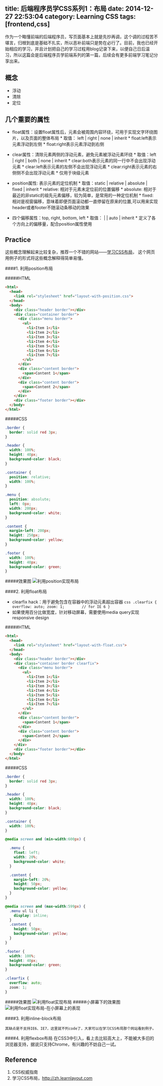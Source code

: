 title: 后端程序员学CSS系列1：布局
date: 2014-12-27 22:53:04
category: Learning CSS
tags: [frontend,css]
---


作为一个略懂前端的后端程序员，写页面基本上就是先抄再调，这个调的过程苦不堪言，归根到底是基础不扎实，所以恶补前端只是势在必行了。目前，我也已经开始相应的学习，并且计划把自己的学习过程用blog记录下来，以便自己日后温习，所以这篇会是后端程序员学前端系列的第一篇，后续会有更多前端学习笔记分享出来。<!--more-->


概念
---

- 浮动
- 清除
- 定位


几个重要的属性
---

- float属性：设置float属性后，元素会被周围内容环绕，可用于实现文字环绕图片，以及页面的整体布局
	  * 取值： left | right | none | inherit
	  * float:left表示元素浮动到左侧
	  * float:right表示元素浮动到右侧

- clear属性：清除元素两侧的浮动元素，避免元素被浮动元素环绕
      * 取值：left | right | both | none | inherit
         * clear:both表示元素的同一行中不会出现浮动元素
         * clear:left表示元素的左侧不会出现浮动元素
         * clear:right表示元素的右侧侧不会出现浮动元素
      * 仅用于块级元素
      
- position属性: 表示元素的定位机制
      * 取值：static | relative | absolute | fixed | inherit
         * relative: 相对于元素未定位前的位置偏移
         * absolute: 相对于最近的非static的祖先元素偏移，较为简单，是常用的一种定位机制
         * fixed: 相对是视窗偏移，意味着即便页面滚动都一直停留在原来的位置,可以用来实现header或者footer不随滚动条移动的效果
         
- 四个偏移属性：top, right, bottom, left
      * 取值：<length> | <percentage> | auto | inherit
      * 定义了各个方向上的偏移量，配合position属性使用



Practice
---

这些概念理解起来比较复杂，推荐一个不错的网站——[学习CSS布局](http://zh.learnlayout.com)， 这个网页用例子的形式将这些概念解释得简单易懂。

####1. 利用position布局

#####HTML
``` html
<html>
  <head>
    <link rel="stylesheet" href="layout-with-position.css">
  </head>
  <body>
    <div class="header border"></div>
    <div class="container border">
      <div class="menu border">
        <ul>
          <li>Item 1</li>
          <li>Item 2</li>
          <li>Item 3</li>
          <li>Item 4</li>
          <li>Item 5</li>
          <li>Item 6</li>
          <li>Item 7</li>
        </ul>
      </div>
      <div class="content border">
        <span>Content 1</span>
      </div>
      <div class="content border">
        <span>Content 2</span>
      </div>
    </div>
    <div class="footer border"></div>      
  </body>
</html>
```
#####CSS
``` css
.border {
  border: solid red 3px;
}

.header {
  width: 100%;
  height: 40px;
  background-color: black;
}

.container {
  position: relative;
  width: 100%;
}

.menu {
  position: absolute;
  left: 0px;
  width: 200px;
  background-color: white;
}

.content {
  margin-left: 200px;
  height: 250px;
  background-color: yellow;
}

.footer {
  width: 100%;
  height: 40px;  
  background-color: green;
}
```

#####效果图
![利用position实现布局](/img/position.png)



####2. 利用float布局
   * clearfix hack：用于避免包含在容器中的浮动元素超出容器
    ``` css
     .clearfix {
       overflow: auto;
       zoom: 1;        // for IE 6
     }
    ```
   * 如果使用百分比做宽度，针对移动屏幕，需要使用media query实现responsive design

#####HTML
``` html
<html>
  <head>
    <link rel="stylesheet" href="layout-with-float.css">
  </head>
  <body>
    <div class="header border"></div>
    <div class="container border clearfix">
      <div class="menu border">
        <ul>
          <li>Item 1</li>
          <li>Item 2</li>
          <li>Item 3</li>
          <li>Item 4</li>
          <li>Item 5</li>
          <li>Item 6</li>
          <li>Item 7</li>
        </ul>
      </div>
      <div class="content border">
        <span>Content 1</span>
      </div>
      <div class="content border">
        <span>Content 2</span>
      </div>
    </div>
    <div class="footer border"></div>      
  </body>
</html>
```
#####CSS
``` css
.border {
  border: solid red 3px;
}

.header {
  width: 100%;
  height: 40px;
  background-color: black;
}

.container {
  width: 100%;
}

@media screen and (min-width:600px) {

  .menu {
    float: left;
    width: 20%;
    background-color: white;
  }

  .content {
    margin-left: 20%;
    height: 50px;
    background-color: yellow;
  }
}

@media screen and (max-width:599px) {
  .menu ul li {
    display: inline;
  }
  .content {
    height: 50px;
    background-color: yellow;
  }
}

.footer {
  width: 100%;
  height: 40px;  
  background-color: green;
}

.clearfix {
  overflow: auto;
  zoom: 1;
}
```

#####效果图
![利用float实现布局](/img/float.png)
#####小屏幕下的效果图
![利用float实现布局-在小屏幕上的表现](/img/responsive-float.png)



####3. 利用inline-block布局

    其缺点是不支持IE6、IE7，这里就不列code了，大家可以在学习CSS布局那个网站看到例子。
   

####4. 利用flexbox布局
    在CSS3中引入，看上去比较高大上，不能被大多旧的浏览器支持，据说只支持Chrome，有兴趣的不妨自己一试。


Reference
---

1. CSS权威指南
2. 学习CSS布局，<http://zh.learnlayout.com>
